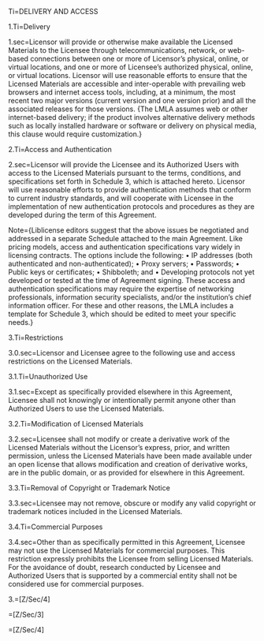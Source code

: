 
Ti=DELIVERY AND ACCESS

1.Ti=Delivery

1.sec=Licensor will provide or otherwise make available the Licensed Materials to the Licensee through telecommunications, network, or web-based connections between one or more of Licensor’s physical, online, or virtual locations, and one or more of Licensee’s authorized physical, online, or virtual locations. Licensor will use reasonable efforts to ensure that the Licensed Materials are accessible and inter-operable with prevailing web browsers and internet access tools, including, at a minimum, the most recent two major versions (current version and one version prior) and all the associated releases for those versions. {The LMLA assumes web or other internet-based delivery; if the product involves alternative delivery methods such as locally installed hardware or software or delivery on physical media, this clause would require customization.}

2.Ti=Access and Authentication

2.sec=Licensor will provide the Licensee and its Authorized Users with access to the Licensed Materials pursuant to the terms, conditions, and specifications set forth in Schedule 3, which is attached hereto. Licensor will use reasonable efforts to provide authentication methods that conform to current industry standards, and will cooperate with Licensee in the implementation of new authentication protocols and procedures as they are developed during the term of this Agreement.

Note={Liblicense editors suggest that the above issues be negotiated and addressed in a separate Schedule attached to the main Agreement. Like pricing models, access and authentication specifications vary widely in licensing contracts. The options include the following: 
•	IP addresses (both authenticated and non-authenticated);
•	Proxy servers; 
•	Passwords; 
•	Public keys or certificates;
•	Shibboleth; and
•	Developing protocols not yet developed or tested at the time of Agreement signing. 
These access and authentication specifications may require the expertise of networking professionals, information security specialists, and/or the institution’s chief information officer. For these and other reasons, the LMLA includes a template for Schedule 3, which should be edited to meet your specific needs.}

3.Ti=Restrictions

3.0.sec=Licensor and Licensee agree to the following use and access restrictions on the Licensed Materials.

3.1.Ti=Unauthorized Use

3.1.sec=Except as specifically provided elsewhere in this Agreement, Licensee shall not knowingly or intentionally permit anyone other than Authorized Users to use the Licensed Materials.

3.2.Ti=Modification of Licensed Materials

3.2.sec=Licensee shall not modify or create a derivative work of the Licensed Materials without the Licensor’s express, prior, and written permission, unless the Licensed Materials have been made available under an open license that allows modification and creation of derivative works, are in the public domain, or as provided for elsewhere in this Agreement.

3.3.Ti=Removal of Copyright or Trademark Notice

3.3.sec=Licensee may not remove, obscure or modify any valid copyright or trademark notices included in the Licensed Materials. 

3.4.Ti=Commercial Purposes

3.4.sec=Other than as specifically permitted in this Agreement, Licensee may not use the Licensed Materials for commercial purposes. This restriction expressly prohibits the Licensee from selling Licensed Materials. For the avoidance of doubt, research conducted by Licensee and Authorized Users that is supported by a commercial entity shall not be considered use for commercial purposes.

3.=[Z/Sec/4]

=[Z/Sec/3]

=[Z/Sec/4]
